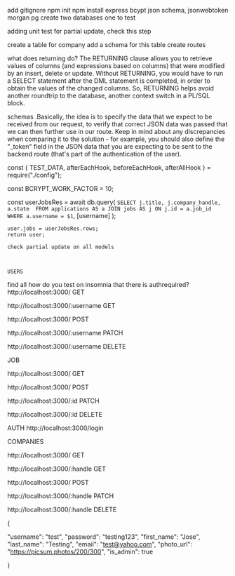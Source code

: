 add gitignore
npm init
npm install express bcypt json schema, jsonwebtoken morgan pg
create two databases one to test

adding unit test for partial update, check this step

create a table for company
add a schema for this table
create routes


what does returning do?
The RETURNING clause allows you to retrieve values of columns (and expressions based on columns) that were modified by an insert, delete or update. Without RETURNING, you would have to run a SELECT statement after the DML statement is completed, in order to obtain the values of the changed columns. So, RETURNING helps avoid another roundtrip to the database, another context switch in a PL/SQL block.


schemas
.Basically, the idea is to specify the data that we expect to be received from our request, to verify that correct JSON data was passed that we can then further use in our route. Keep in mind about any discrepancies when comparing it to the solution - for example, you should also define the "_token" field in the JSON data that you are expecting to be sent to the backend route (that's part of the authentication of the user).


const {
  TEST_DATA,
  afterEachHook,
  beforeEachHook,
  afterAllHook
} = require("./config");


const BCRYPT_WORK_FACTOR = 10;

   const userJobsRes = await db.query(
      `SELECT j.title, j.company_handle, a.state 
        FROM applications AS a
          JOIN jobs AS j ON j.id = a.job_id
        WHERE a.username = $1`,
      [username]
    );

    user.jobs = userJobsRes.rows;
    return user;

    check partial update on all models



    USERS

find all
how do you test on insomnia that there is authrequired?
http://localhost:3000/ GET

http://localhost:3000/:username GET


http://localhost:3000/ POST


http://localhost:3000/:username PATCH


http://localhost:3000/:username DELETE



JOB

http://localhost:3000/ GET

http://localhost:3000/ POST

http://localhost:3000/:id PATCH

http://localhost:3000/:id DELETE


AUTH
http://localhost:3000/login

COMPANIES

http://localhost:3000/ GET

http://localhost:3000/:handle GET

http://localhost:3000/ POST

http://localhost:3000/:handle PATCH

http://localhost:3000/:handle DELETE


{

"username": "test",
"password": "testing123",
"first_name": "Jose",
"last_name": "Testing",
"email": "test@yahoo.com",
"photo_url":  "https://picsum.photos/200/300",
"is_admin": true

}